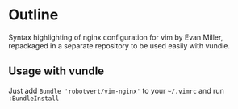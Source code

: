 # Outline
Syntax highlighting of nginx configuration for vim by Evan Miller,
repackaged in a separate repository to be used easily with vundle.

## Usage with vundle
Just add `Bundle 'robotvert/vim-nginx'` to your `~/.vimrc` and run `:BundleInstall`

